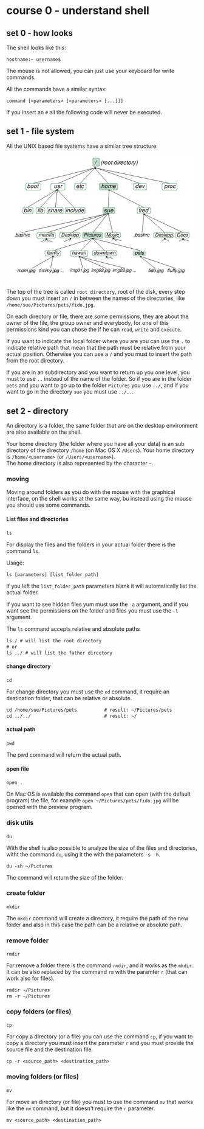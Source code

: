 # course 0 - understand shell

## set 0 - how looks

The shell looks like this:

```
hostname:~ username$
```

The mouse is not allowed, you can just use your keyboard for write commands.

All the commands have a similar syntax:

```
command [<parameters> [<parameters> [...]]]
```

If you insert an `#` all the following code will never be executed.

## set 1 - file system

All the UNIX based file systems have a similar tree structure:

![UNIX File system](img/set1/file-system.gif)

The top of the tree is called `root directory`, root of the disk, every step down you must insert an
`/` in between the names of the directories, like `/home/sue/Pictures/pets/fido.jpg`.

On each directory or file, there are some permissions, they are about the owner of the file, the
group owner and everybody, for one of this permissions kind you can chose the if he can `read`,
`write` and `execute`.

If you want to indicate the local folder where you are you can use the `.` to indicate relative path
that mean that the path must be relative from your actual position. Otherwise you can use a `/` and
you must to insert the path from the root directory.

If you are in an subdirectory and you want to return up you one level, you must to use `..` instead
of the name of the folder. So if you are in the folder `pets` and you want to go up to the folder
`Pictures` you use `../`, and if you want to go in the directory `sue` you must use `../..`.

## set 2 - directory

An directory is a folder, the same folder that are on the desktop environment are also available on
the shell.

Your home directory (the folder where you have all your data) is an sub directory of the directory
`/home` (on Mac OS X `/Users`). Your home directory is `/home/<username>` (or `/Users/<username>`).  
The home directory is also represented by the character `~`.

### moving

Moving around folders as you do with the mouse with the graphical interface, on the shell works at
the same way, bu instead using the mouse you should use some commands.

#### List files and directories

`ls`

For display the files and the folders in your actual folder there is the command `ls`.

Usage:

```
ls [parameters] [list_folder_path]
```

If you left the `list_folder_path` parameters blank it will automatically list the actual folder.

If you want to see hidden files yum must use the `-a` argument, and if you want see the permissions
on the folder and files you must use the `-l` argument.

The `ls` command accepts relative and absolute paths

```
ls / # will list the root directory
# or
ls ../ # will list the father directory
```

#### change directory

`cd`

For change directory you must use the `cd` command, it require an destination folder, that can be
relative or absolute.

```
cd /home/sue/Pictures/pets          # result: ~/Pictures/pets
cd ../../                           # result: ~/
```

#### actual path

`pwd`

The pwd command will return the actual path.

#### open file

`open .`

On Mac OS is available the command `open` that can open (with the default program) the file, for
example `open ~/Pictures/pets/fido.jpg` will be opened with the preview program.

### disk utils

`du`

With the shell is also possible to analyze the size of the files and directories, witht the command
`du`, using it the with the parameters `-s -h`.

```
du -sh ~/Pictures
```

The command will return the size of the folder.

### create folder

`mkdir`

The `mkdir` command will create a directory, it require the path of the new folder and also in this
case the path can be a relative or absolute path.

### remove folder

`rmdir`

For remove a folder there is the command `rmdir`, and it works as the `mkdir`. It can be also
replaced by the command  `rm` with the paramter `r` (that can work also for files).

```
rmdir ~/Pictures
rm -r ~/Pictures
```

### copy folders (or files)

`cp`

For copy a directory (or a file) you can use the command `cp`, if you want to copy a directory you
must insert the parameter `r` and you must provide the source file and the destination file.

```
cp -r <source_path> <destination_path>
```

### moving folders (or files)

`mv`

For move an directory (or file) you must to use the command `mv` that works like the `mv` command,
but it doesn't require the `r` parameter.

```
mv <source_path> <destination_path>
```

